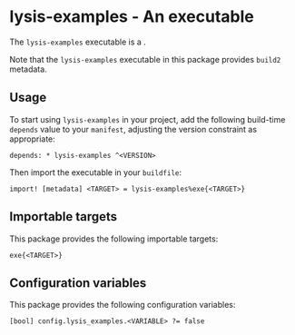 # lysis-examples - An executable

The `lysis-examples` executable is a <SUMMARY-OF-FUNCTIONALITY>.

Note that the `lysis-examples` executable in this package provides `build2` metadata.


## Usage

To start using `lysis-examples` in your project, add the following build-time
`depends` value to your `manifest`, adjusting the version constraint as
appropriate:

```
depends: * lysis-examples ^<VERSION>
```

Then import the executable in your `buildfile`:

```
import! [metadata] <TARGET> = lysis-examples%exe{<TARGET>}
```


## Importable targets

This package provides the following importable targets:

```
exe{<TARGET>}
```

<DESCRIPTION-OF-IMPORTABLE-TARGETS>


## Configuration variables

This package provides the following configuration variables:

```
[bool] config.lysis_examples.<VARIABLE> ?= false
```

<DESCRIPTION-OF-CONFIG-VARIABLES>
